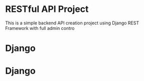 # RESTful API Project
This is a simple backend API creation project using Django REST Framework with full admin contro
# Django
# Django

